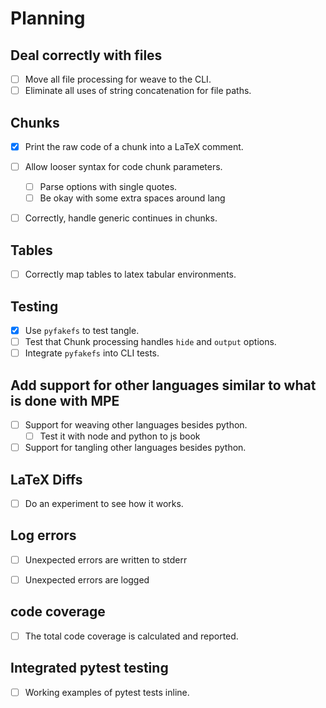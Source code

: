# Planning

## Deal correctly with files

- [ ] Move all file processing for weave to the CLI.
- [ ] Eliminate all uses of string concatenation for file paths.

## Chunks

- [x] Print the raw code of a chunk into a LaTeX comment.

- [ ] Allow looser syntax for code chunk parameters.
  - [ ] Parse options with single quotes.
  - [ ] Be okay with some extra spaces around lang

- [ ] Correctly, handle generic continues in chunks.

## Tables

- [ ] Correctly map tables to latex tabular environments.

## Testing

- [x] Use `pyfakefs` to test tangle.
- [ ] Test that Chunk processing handles `hide` and `output` options.
- [ ] Integrate `pyfakefs` into CLI tests.

## Add support for other languages similar to what is done with MPE

- [ ] Support for weaving other languages besides python.
  - [ ] Test it with node and python to js book

- [ ] Support for tangling other languages besides python.

## LaTeX Diffs

- [ ] Do an experiment to see how it works.

## Log errors

- [ ] Unexpected errors are written to stderr
- [ ] Unexpected errors are logged


## code coverage

- [ ] The total code coverage is calculated and reported.

## Integrated pytest testing

- [ ] Working examples of pytest tests inline.
